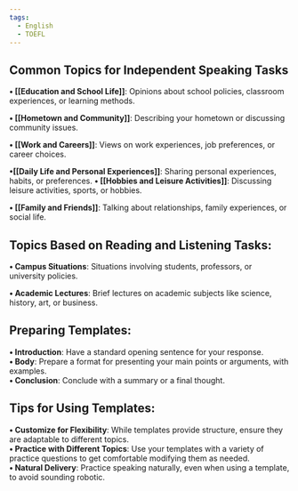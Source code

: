 ```yaml
---
tags:
  - English
  - TOEFL
---
```

## Common Topics for Independent Speaking Tasks
  
**• [[Education and School Life]]**: Opinions about school policies, classroom experiences, or learning methods.  
  
**• [[Hometown and Community]]**: Describing your hometown or discussing community issues.  
  
**• [[Work and Careers]]**: Views on work experiences, job preferences, or career choices.  
  
**•[[Daily Life and Personal Experiences]]**: Sharing personal experiences, habits, or preferences.
**• [[Hobbies and Leisure Activities]]**: Discussing leisure activities, sports, or hobbies. 
  
**• [[Family and Friends]]**: Talking about relationships, family experiences, or social life.  



## **Topics Based on Reading and Listening Tasks:**  
  
**• Campus Situations**: Situations involving students, professors, or university policies.  
  
**• Academic Lectures**: Brief lectures on academic subjects like science, history, art, or business.  


## **Preparing Templates:**  
  
**• Introduction**: Have a standard opening sentence for your response.  
**• Body**: Prepare a format for presenting your main points or arguments, with examples.  
**• Conclusion**: Conclude with a summary or a final thought.  


## **Tips for Using Templates:**  
**• Customize for Flexibility**: While templates provide structure, ensure they are adaptable to different topics.  
**• Practice with Different Topics**: Use your templates with a variety of practice questions to get comfortable modifying them as needed.  
**• Natural Delivery**: Practice speaking naturally, even when using a template, to avoid sounding robotic.